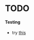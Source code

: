 TODO
====

#### Testing
* try [this](https://github.com/mike-thompson-day8/cljsbuild-none-test-seed)

